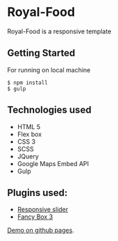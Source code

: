 # Royal-Food

Royal-Food is a responsive template

## Getting Started

For running on local machine

```
$ npm install
$ gulp
```
 
## Technologies used

* HTML 5
* Flex box
* CSS 3
* SCSS
* JQuery 
* Google Maps Embed API
* Gulp

## Plugins used:

* [Responsive slider](http://responsiveslides.com/)
* [Fancy Box 3](http://fancyapps.com/fancybox/3/)

[Demo on github pages](https://vovamelnyk.github.io/Royal-Food/).

